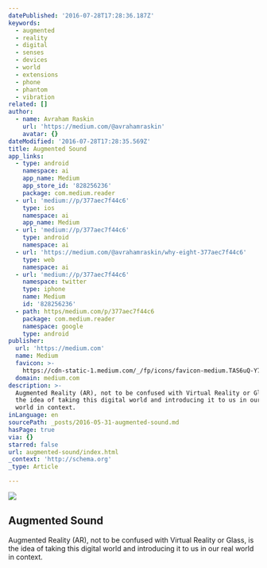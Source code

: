 ```yaml
---
datePublished: '2016-07-28T17:28:36.187Z'
keywords:
  - augmented
  - reality
  - digital
  - senses
  - devices
  - world
  - extensions
  - phone
  - phantom
  - vibration
related: []
author:
  - name: Avraham Raskin
    url: 'https://medium.com/@avrahamraskin'
    avatar: {}
dateModified: '2016-07-28T17:28:35.569Z'
title: Augmented Sound
app_links:
  - type: android
    namespace: ai
    app_name: Medium
    app_store_id: '828256236'
    package: com.medium.reader
  - url: 'medium://p/377aec7f44c6'
    type: ios
    namespace: ai
    app_name: Medium
  - url: 'medium://p/377aec7f44c6'
    type: android
    namespace: ai
  - url: 'https://medium.com/@avrahamraskin/why-eight-377aec7f44c6'
    type: web
    namespace: ai
  - url: 'medium://p/377aec7f44c6'
    namespace: twitter
    type: iphone
    name: Medium
    id: '828256236'
  - path: https/medium.com/p/377aec7f44c6
    package: com.medium.reader
    namespace: google
    type: android
publisher:
  url: 'https://medium.com'
  name: Medium
  favicon: >-
    https://cdn-static-1.medium.com/_/fp/icons/favicon-medium.TAS6uQ-Y7kcKgi0xjcYHXw.ico
  domain: medium.com
description: >-
  Augmented Reality (AR), not to be confused with Virtual Reality or Glass, is
  the idea of taking this digital world and introducing it to us in our real
  world in context.
inLanguage: en
sourcePath: _posts/2016-05-31-augmented-sound.md
hasPage: true
via: {}
starred: false
url: augmented-sound/index.html
_context: 'http://schema.org'
_type: Article

---
```

<article style=""><img src="https://the-grid-user-content.s3-us-west-2.amazonaws.com/68f31351-a318-4711-bc9f-9d9a86efda3d.jpg" /><h1>Augmented Sound</h1><p>Augmented Reality (AR), not to be confused with Virtual Reality or Glass, is the idea of taking this digital world and introducing it to us in our real world in context.</p></article>